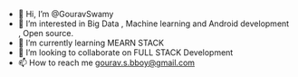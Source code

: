 - 👋 Hi, I’m @GouravSwamy
- 👀 I’m interested in Big Data , Machine learning and Android development , Open source.
- 🌱 I’m currently learning MEARN STACK 
- 💞️ I’m looking to collaborate on FULL STACK Development
- 📫 How to reach me gourav.s.bboy@gmail.com

<!---
GouravSwamy/GouravSwamy is a ✨ special ✨ repository because its `README.md` (this file) appears on your GitHub profile.
You can click the Preview link to take a look at your changes.
--->
